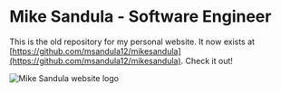 # Mike Sandula - Software Engineer

This is the old repository for my personal website. It now exists at [https://github.com/msandula12/mikesandula](https://github.com/msandula12/mikesandula). Check it out!

![Mike Sandula website logo](https://repository-images.githubusercontent.com/226204848/29dba342-78a0-4417-b0e2-4d33426479bc)
